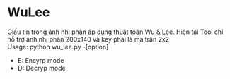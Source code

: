 # WuLee
Giấu tin trong ảnh nhị phân áp dụng thuật toán Wu & Lee. Hiện tại Tool chỉ hỗ trợ ảnh nhị phân 200x140 và key phải là ma trận 2x2</br>
Usage: python wu_lee.py -[option]
+ E: Encyrp mode
+ D: Decryp mode
